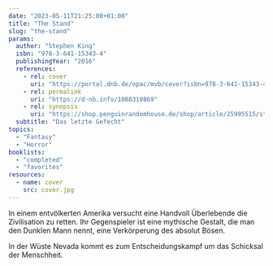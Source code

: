 ```yaml
---
date: "2023-05-11T21:25:00+01:00"
title: "The Stand"
slug: "the-stand"
params:
  author: "Stephen King"
  isbn: "978-3-641-15343-4"
  publishingYear: "2016"
  references:
    - rel: cover
      uri: "https://portal.dnb.de/opac/mvb/cover?isbn=978-3-641-15343-4"
    - rel: permalink
      uri: "https://d-nb.info/1088310869"
    - rel: synopsis
      uri: "https://shop.penguinrandomhouse.de/shop/article/25995515/stephen_king_the_stand_das_letzte_gefecht.html"
  subtitle: "Das letzte Gefecht"
topics:
  - "Fantasy"
  - "Horror"
booklists:
  - "completed"
  - "favorites"
resources:
  - name: cover
    src: cover.jpg
---
```

In einem entvölkerten Amerika versucht eine Handvoll Überlebende die 
Zivilisation zu retten. Ihr Gegenspieler ist eine mythische Gestalt, die man den 
Dunklen Mann nennt, eine Verkörperung des absolut Bösen.

In der Wüste Nevada kommt es zum Entscheidungskampf um das Schicksal der 
Menschheit.